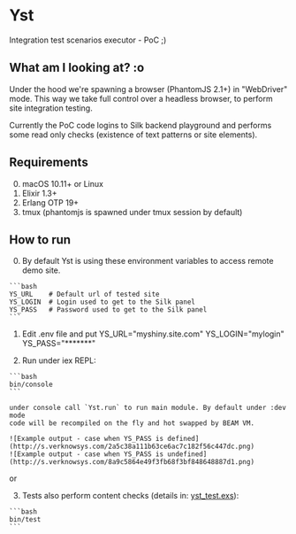 # Yst

Integration test scenarios executor - PoC ;)


## What am I looking at? :o

Under the hood we're spawning a browser (PhantomJS 2.1+) in "WebDriver" mode.
This way we take full control over a headless browser, to perform site integration testing.

Currently the PoC code logins to Silk backend playground and performs some read only checks (existence of text patterns or site elements).


## Requirements

  0. macOS 10.11+ or Linux
  1. Elixir 1.3+
  2. Erlang OTP 19+
  3. tmux (phantomjs is spawned under tmux session by default)


## How to run

  0. By default Yst is using these environment variables to access remote demo site.

    ```bash
    YS_URL    # Default url of tested site
    YS_LOGIN  # Login used to get to the Silk panel
    YS_PASS   # Password used to get to the Silk panel
    ```

  1. Edit .env file and put YS_URL="myshiny.site.com" YS_LOGIN="mylogin" YS_PASS="*******"

  2. Run under iex REPL:

    ```bash
    bin/console
    ```

    under console call `Yst.run` to run main module. By default under :dev mode
    code will be recompiled on the fly and hot swapped by BEAM VM.

    ![Example output - case when YS_PASS is defined](http://s.verknowsys.com/2a5c38a111b63ce6ac7c182f56c447dc.png)
    ![Example output - case when YS_PASS is undefined](http://s.verknowsys.com/8a9c5864e49f3fb68f3bf848648887d1.png)

  or

  3. Tests also perform content checks (details in: [yst_test.exs](https://github.com/centrahq/yst/blob/master/test/yst_test.exs)):

    ```bash
    bin/test
    ```
